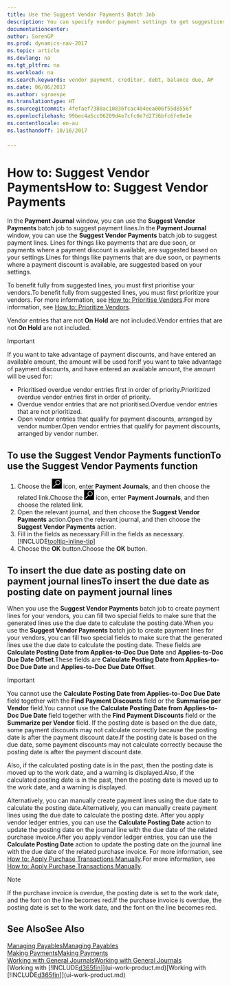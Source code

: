 ```yaml
---
title: Use the Suggest Vendor Payments Batch Job
description: You can specify vendor payment settings to get suggestions or proposals for payments that are due soon or where a discount is available.
documentationcenter: 
author: SorenGP
ms.prod: dynamics-nav-2017
ms.topic: article
ms.devlang: na
ms.tgt_pltfrm: na
ms.workload: na
ms.search.keywords: vendor payment, creditor, debt, balance due, AP
ms.date: 06/06/2017
ms.author: sgroespe
ms.translationtype: HT
ms.sourcegitcommit: 4fefaef7380ac10836fcac404eea006f55d8556f
ms.openlocfilehash: 99bec4a5cc06209d4e7cfc0e7d2736bfc6fe9e1e
ms.contentlocale: en-au
ms.lasthandoff: 10/16/2017

---
```

# <a name="how-to-suggest-vendor-payments"></a><span data-ttu-id="c09ff-103">How to: Suggest Vendor Payments</span><span class="sxs-lookup"><span data-stu-id="c09ff-103">How to: Suggest Vendor Payments</span></span>
<span data-ttu-id="c09ff-104">In the **Payment Journal** window, you can use the **Suggest Vendor Payments** batch job to suggest payment lines.</span><span class="sxs-lookup"><span data-stu-id="c09ff-104">In the **Payment Journal** window, you can use the **Suggest Vendor Payments** batch job to suggest payment lines.</span></span> <span data-ttu-id="c09ff-105">Lines for things like payments that are due soon, or payments where a payment discount is available, are suggested based on your settings.</span><span class="sxs-lookup"><span data-stu-id="c09ff-105">Lines for things like payments that are due soon, or payments where a payment discount is available, are suggested based on your settings.</span></span>

<span data-ttu-id="c09ff-106">To benefit fully from suggested lines, you must first prioritise your vendors.</span><span class="sxs-lookup"><span data-stu-id="c09ff-106">To benefit fully from suggested lines, you must first prioritize your vendors.</span></span> <span data-ttu-id="c09ff-107">For more information, see [How to: Prioritise Vendors](purchasing-how-prioritize-vendors.md).</span><span class="sxs-lookup"><span data-stu-id="c09ff-107">For more information, see [How to: Prioritize Vendors](purchasing-how-prioritize-vendors.md).</span></span>  

<span data-ttu-id="c09ff-108">Vendor entries that are not **On Hold** are not included.</span><span class="sxs-lookup"><span data-stu-id="c09ff-108">Vendor entries that are not **On Hold** are not included.</span></span>  

> [!IMPORTANT]  
>   <span data-ttu-id="c09ff-109">If you want to take advantage of payment discounts, and have entered an available amount, the amount will be used for:</span><span class="sxs-lookup"><span data-stu-id="c09ff-109">If you want to take advantage of payment discounts, and have entered an available amount, the amount will be used for:</span></span>  

* <span data-ttu-id="c09ff-110">Prioritised overdue vendor entries first in order of priority.</span><span class="sxs-lookup"><span data-stu-id="c09ff-110">Prioritized overdue vendor entries first in order of priority.</span></span>  
* <span data-ttu-id="c09ff-111">Overdue vendor entries that are not prioritised.</span><span class="sxs-lookup"><span data-stu-id="c09ff-111">Overdue vendor entries that are not prioritized.</span></span>  
* <span data-ttu-id="c09ff-112">Open vendor entries that qualify for payment discounts, arranged by vendor number.</span><span class="sxs-lookup"><span data-stu-id="c09ff-112">Open vendor entries that qualify for payment discounts, arranged by vendor number.</span></span>  

## <a name="to-use-the-suggest-vendor-payments-function"></a><span data-ttu-id="c09ff-113">To use the Suggest Vendor Payments function</span><span class="sxs-lookup"><span data-stu-id="c09ff-113">To use the Suggest Vendor Payments function</span></span>
1. <span data-ttu-id="c09ff-114">Choose the ![Search for Page or Report](media/ui-search/search_small.png "Search for Page or Report icon") icon, enter **Payment Journals**, and then choose the related link.</span><span class="sxs-lookup"><span data-stu-id="c09ff-114">Choose the ![Search for Page or Report](media/ui-search/search_small.png "Search for Page or Report icon") icon, enter **Payment Journals**, and then choose the related link.</span></span>  
2. <span data-ttu-id="c09ff-115">Open the relevant journal, and then choose the **Suggest Vendor Payments** action.</span><span class="sxs-lookup"><span data-stu-id="c09ff-115">Open the relevant journal, and then choose the **Suggest Vendor Payments** action.</span></span>  
3. <span data-ttu-id="c09ff-116">Fill in the fields as necessary.</span><span class="sxs-lookup"><span data-stu-id="c09ff-116">Fill in the fields as necessary.</span></span> [!INCLUDE[tooltip-inline-tip](includes/tooltip-inline-tip_md.md)]  
4. <span data-ttu-id="c09ff-117">Choose the **OK** button.</span><span class="sxs-lookup"><span data-stu-id="c09ff-117">Choose the **OK** button.</span></span>  

## <a name="to-insert-the-due-date-as-posting-date-on-payment-journal-lines"></a><span data-ttu-id="c09ff-118">To insert the due date as posting date on payment journal lines</span><span class="sxs-lookup"><span data-stu-id="c09ff-118">To insert the due date as posting date on payment journal lines</span></span>
<span data-ttu-id="c09ff-119">When you use the **Suggest Vendor Payments** batch job to create payment lines for your vendors, you can fill two special fields to make sure that the generated lines use the due date to calculate the posting date.</span><span class="sxs-lookup"><span data-stu-id="c09ff-119">When you use the **Suggest Vendor Payments** batch job to create payment lines for your vendors, you can fill two special fields to make sure that the generated lines use the due date to calculate the posting date.</span></span> <span data-ttu-id="c09ff-120">These fields are **Calculate Posting Date from Applies-to-Doc Due Date** and **Applies-to-Doc Due Date Offset**.</span><span class="sxs-lookup"><span data-stu-id="c09ff-120">These fields are **Calculate Posting Date from Applies-to-Doc Due Date** and **Applies-to-Doc Due Date Offset**.</span></span>  

> [!IMPORTANT]  
>   <span data-ttu-id="c09ff-121">You cannot use the **Calculate Posting Date from Applies-to-Doc Due Date** field together with the **Find Payment Discounts** field or the **Summarise per Vendor** field.</span><span class="sxs-lookup"><span data-stu-id="c09ff-121">You cannot use the **Calculate Posting Date from Applies-to-Doc Due Date** field together with the **Find Payment Discounts** field or the **Summarize per Vendor** field.</span></span> <span data-ttu-id="c09ff-122">If the posting date is based on the due date, some payment discounts may not calculate correctly because the posting date is after the payment discount date.</span><span class="sxs-lookup"><span data-stu-id="c09ff-122">If the posting date is based on the due date, some payment discounts may not calculate correctly because the posting date is after the payment discount date.</span></span>  

<span data-ttu-id="c09ff-123">Also, if the calculated posting date is in the past, then the posting date is moved up to the work date, and a warning is displayed.</span><span class="sxs-lookup"><span data-stu-id="c09ff-123">Also, if the calculated posting date is in the past, then the posting date is moved up to the work date, and a warning is displayed.</span></span>  

<span data-ttu-id="c09ff-124">Alternatively, you can manually create payment lines using the due date to calculate the posting date.</span><span class="sxs-lookup"><span data-stu-id="c09ff-124">Alternatively, you can manually create payment lines using the due date to calculate the posting date.</span></span> <span data-ttu-id="c09ff-125">After you apply vendor ledger entries, you can use the **Calculate Posting Date** action to update the posting date on the journal line with the due date of the related purchase invoice.</span><span class="sxs-lookup"><span data-stu-id="c09ff-125">After you apply vendor ledger entries, you can use the **Calculate Posting Date** action to update the posting date on the journal line with the due date of the related purchase invoice.</span></span> <span data-ttu-id="c09ff-126">For more information, see [How to: Apply Purchase Transactions Manually](payables-how-apply-purchase-transactions-manually.md).</span><span class="sxs-lookup"><span data-stu-id="c09ff-126">For more information, see [How to: Apply Purchase Transactions Manually](payables-how-apply-purchase-transactions-manually.md).</span></span>  

> [!NOTE]  
>   <span data-ttu-id="c09ff-127">If the purchase invoice is overdue, the posting date is set to the work date, and the font on the line becomes red.</span><span class="sxs-lookup"><span data-stu-id="c09ff-127">If the purchase invoice is overdue, the posting date is set to the work date, and the font on the line becomes red.</span></span>  

## <a name="see-also"></a><span data-ttu-id="c09ff-128">See Also</span><span class="sxs-lookup"><span data-stu-id="c09ff-128">See Also</span></span>
[<span data-ttu-id="c09ff-129">Managing Payables</span><span class="sxs-lookup"><span data-stu-id="c09ff-129">Managing Payables</span></span>](payables-manage-payables.md)  
[<span data-ttu-id="c09ff-130">Making Payments</span><span class="sxs-lookup"><span data-stu-id="c09ff-130">Making Payments</span></span>](payables-make-payments.md)  
[<span data-ttu-id="c09ff-131">Working with General Journals</span><span class="sxs-lookup"><span data-stu-id="c09ff-131">Working with General Journals</span></span>](ui-work-general-journals.md)  
<span data-ttu-id="c09ff-132">[Working with [!INCLUDE[d365fin](includes/d365fin_md.md)]](ui-work-product.md)</span><span class="sxs-lookup"><span data-stu-id="c09ff-132">[Working with [!INCLUDE[d365fin](includes/d365fin_md.md)]](ui-work-product.md)</span></span>  

